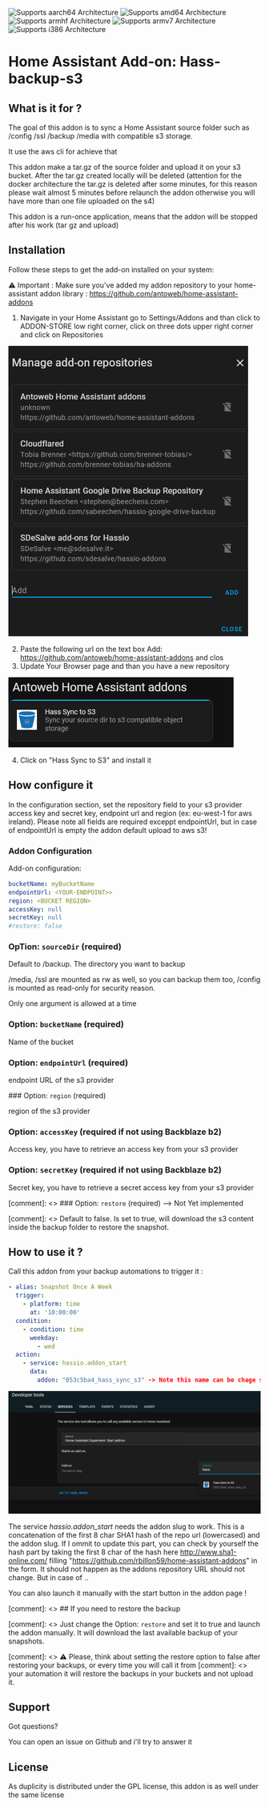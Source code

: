 ![Supports aarch64 Architecture][aarch64-shield] ![Supports amd64 Architecture][amd64-shield] ![Supports armhf Architecture][armhf-shield] ![Supports armv7 Architecture][armv7-shield] ![Supports i386 Architecture][i386-shield]

[aarch64-shield]: https://img.shields.io/badge/aarch64-yes-green.svg
[amd64-shield]: https://img.shields.io/badge/amd64-yes-green.svg
[armhf-shield]: https://img.shields.io/badge/armhf-yes-green.svg
[armv7-shield]: https://img.shields.io/badge/armv7-yes-green.svg
[i386-shield]: https://img.shields.io/badge/i386-yes-green.svg

# Home Assistant Add-on: Hass-backup-s3

## What is it for ?

The goal of this addon is to sync a Home Assistant source folder such as /config /ssl /backup /media with compatible s3 storage.

It use the aws cli for achieve that

This addon make a tar.gz of the source folder and upload it on your s3 bucket. After the tar.gz created locally will be deleted (attention for the docker architecture the tar.gz is deleted after some minutes, for this reason please wait almost 5 minutes before relaunch the addon otherwise you will have more than one file uploaded on the s4)

This addon is a run-once application, means that the addon will be stopped after his work (tar gz and upload)


## Installation

Follow these steps to get the add-on installed on your system:

:warning: Important : Make sure you've added my addon repository to your home-assistant addon library : https://github.com/antoweb/home-assistant-addons

1. Navigate in your Home Assistant go to Settings/Addons and than click to ADDON-STORE low right corner, click on three dots upper right corner and click on Repositories

<img src="https://raw.githubusercontent.com/antoweb/home-assistant-addons/main/hass-sync-s3/images/addonstore.png" alt="Addon Store" loading="lazy">


2. Paste the following url on the text box Add: https://github.com/antoweb/home-assistant-addons and clos
3. Update Your Browser page and than you have a new repository

<img src="https://raw.githubusercontent.com/antoweb/home-assistant-addons/main/hass-sync-s3/images/hass-newrepo.png" alt="New Repo" loading="lazy">

4. Click on "Hass Sync to S3" and install it


## How configure it

In the configuration section, set the repository field to your s3 provider access key and secret key, endpoint url and region (ex: eu-west-1 for aws ireland). Please note all fields are required exceppt endpointUrl, but in case of endpointUrl is empty the addon default upload to aws s3! 

### Addon Configuration

Add-on configuration:

```yaml
bucketName: myBucketName
endpointUrl: <YOUR-ENDPOINT>>
region: <BUCKET REGION>
accessKey: null
secretKey: null
#restore: false
```

### OpTion: `sourceDir` (required)

Default to /backup. The directory you want to backup

/media, /ssl  are mounted as rw as well, so you can backup them too, /config is mounted as read-only for security reason.

Only one argument is allowed at a time

### Option: `bucketName` (required)

Name of the bucket

### Option: `endpointUrl` (required)

endpoint URL of the s3 provider

### Option: `region` (required)

region of the s3 provider

### Option: `accessKey` (required if not using Backblaze b2)

Access key, you have to retrieve an access key from your s3 provider

### Option: `secretKey` (required if not using Backblaze b2)

Secret key, you have to retrieve a secret access key from your s3 provider


[comment]: <> ### Option: `restore` (required) --> Not Yet implemented

[comment]: <> Default to false. Is set to true, will download the s3 content inside the backup folder to restore the snapshot.

## How to use it ?

Call this addon from your backup automations to trigger it :

```yaml
- alias: Snapshot Once A Week
  trigger:
    - platform: time
      at: '10:00:00'
  condition:
    - condition: time
      weekday:
        - wed
  action:
    - service: hassio.addon_start
      data:
        addon: "053c5ba4_hass_sync_s3" -> Note this name can be chage so check on the Developers Tools/Service for the right name see below
```
<img src="https://raw.githubusercontent.com/antoweb/home-assistant-addons/main/hass-sync-s3/images/devtoolshassaddon.png" alt="Developer Tools Service" loading="lazy">


The service *hassio.addon_start* needs the addon slug to work. This is a concatenation of the first 8 char SHA1 hash of the repo url (lowercased) and the addon slug. If I ommit to update this part, you can check by yourself the hash part by taking the first 8 char of the hash here http://www.sha1-online.com/ filling "https://github.com/rbillon59/home-assistant-addons" in the form. It should not happen as the addons repository URL should not change. But in case of ..

You can also launch it manually with the start button in the addon page !


[comment]: <> ## If you need to restore the backup

[comment]: <> Just change the Option: `restore` and set it to true and launch the addon manually. It will download the last available backup of your snapshots.

[comment]: <> :warning: Please, think about setting the restore option to false after restoring your backups, or every time you will call it from [comment]: <> your automation it will restore the backups in your buckets and not upload it. 

## Support

Got questions?

You can open an issue on Github and i'll try to answer it

[repository]: https://github.com/antoweb/home-assistant-addons/issues

## License

As duplicity is distributed under the GPL license, this addon is as well under the same license
